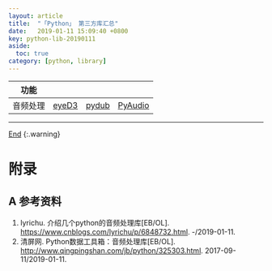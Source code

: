 ```yaml
---
layout: article
title:  "「Python」 第三方库汇总"
date:   2019-01-11 15:09:40 +0800
key: python-lib-20190111
aside:
  toc: true
category: [python, library]
---
```

<span id='head'></span>  


| 功能 |  |  |  |
| --- | --- | --- | --- |   
| 音频处理 | [eyeD3](/python/pythonlibrary/2019/01/11/eyeD3.html) | [pydub](/python/pythonlibrary/2019/01/11/pydub.html) | [PyAudio](/python/pythonlibrary/2019/01/11/pyaudio.html) |  


-------------------  
[End](#head)
{:.warning}  



# 附录
## A 参考资料
1. lyrichu. 介绍几个python的音频处理库[EB/OL]. <https://www.cnblogs.com/lyrichu/p/6848732.html>. -/2019-01-11.    
2. 清屏网. Python数据工具箱：音频处理库[EB/OL]. <http://www.qingpingshan.com/jb/python/325303.html>. 2017-09-11/2019-01-11.  
